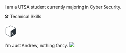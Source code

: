 I am a UTSA student currently majoring in Cyber Security.

:hammer_and_wrench: Technical Skills
<div>
  <img src="https://github.com/devicons/devicon/blob/master/icons/bash/bash-plain.svg" title="Bash" alt="bash" width="40" height="40"/>&nbsp;
</div>
<p> </p>
I'm Just Andrew, nothing fancy.
    <img src=https://1drv.ms/i/s!Av9AmdmklJbYlHQVfOFUED1UzQoC?e=0JZHfh/>
</div>
